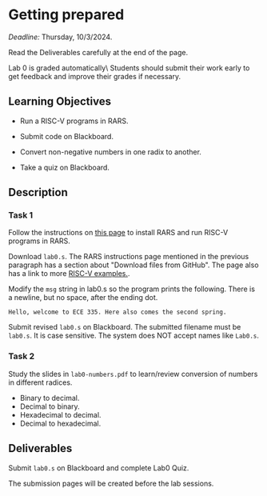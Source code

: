 # Getting prepared

*Deadline:* Thursday, 10/3/2024.

Read the Deliverables carefully at the end of the page.

Lab 0 is graded automatically\ Students
should submit their work early to get feedback and improve their grades if
necessary.

## Learning Objectives

*   Run a RISC-V programs in RARS. 

*   Submit code on Blackboard.

*   Convert non-negative numbers in one radix to another.

*   Take a quiz on Blackboard.

## Description

### Task 1

Follow the instructions on [this page](https://github.com/kessmith/ECE335-Computer-Architecture-Fall24/blob/main/misc/rars.md) to install RARS and run RISC-V programs in RARS. 

Download `lab0.s`. The RARS instructions page mentioned in the previous paragraph has a section about "Download files from GitHub". The page also has a link to more [RISC-V examples.](https://github.com/kessmith/ECE335-Computer-Architecture-Fall24/blob/main/rv-examples).

Modify the `msg` string in lab0.s so the program prints the following. There is
a newline, but no space, after the ending dot.

    Hello, welcome to ECE 335. Here also comes the second spring.

Submit revised `lab0.s` on Blackboard. The submitted filename must be `lab0.s`. It is case sensitive. The system does NOT accept names like `Lab0.s`.

### Task 2

Study the slides in `lab0-numbers.pdf` to learn/review conversion of numbers in
different radices. 

*   Binary to decimal.
*   Decimal to binary.
*   Hexadecimal to decimal.
*   Decimal to hexadecimal.

<!-- Practice on [this page](https://zhijieshi.github.io/cse3666/binarynumbers/).
For now, you can click the Config button and uncheck "Bits are signed". -->

## Deliverables

Submit `lab0.s` on Blackboard and complete Lab0 Quiz. 

The submission pages will be created before the lab sessions.
